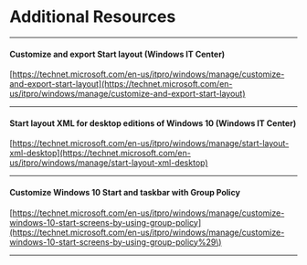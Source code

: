 # Additional Resources

---

#### Customize and export Start layout \(Windows IT Center\)

[https://technet.microsoft.com/en-us/itpro/windows/manage/customize-and-export-start-layout](https://technet.microsoft.com/en-us/itpro/windows/manage/customize-and-export-start-layout)

---

#### Start layout XML for desktop editions of Windows 10 \(Windows IT Center\)

[https://technet.microsoft.com/en-us/itpro/windows/manage/start-layout-xml-desktop](https://technet.microsoft.com/en-us/itpro/windows/manage/start-layout-xml-desktop)

---

#### Customize Windows 10 Start and taskbar with Group Policy

[https://technet.microsoft.com/en-us/itpro/windows/manage/customize-windows-10-start-screens-by-using-group-policy](https://technet.microsoft.com/en-us/itpro/windows/manage/customize-windows-10-start-screens-by-using-group-policy%29\)

---

